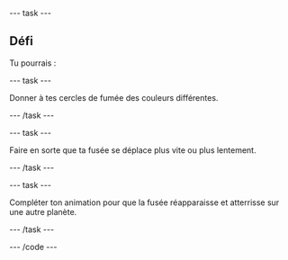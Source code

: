 --- task ---

## Défi

Tu pourrais :

--- task ---

Donner à tes cercles de fumée des couleurs différentes.

--- /task ---

--- task ---

Faire en sorte que ta fusée se déplace plus vite ou plus lentement.

--- /task ---

--- task ---

Compléter ton animation pour que la fusée réapparaisse et atterrisse sur une autre planète.

--- /task ---

--- /code ---

